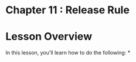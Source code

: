 Chapter 11 : Release Rule
==

# Lesson Overview

In this lesson, you'll learn how to do the following:
* 

